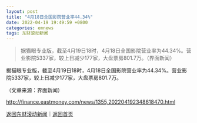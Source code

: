 ```yaml
---
layout: post
title: "4月18日全国影院营业率44.34%"
date: 2022-04-19 19:49:59 +0800
categories: emnews
tags: 东财滚动新闻
---
```

> 据猫眼专业版，截至4月19日18时，4月18日全国影院营业率为44.34%。营业影院5337家，较上日减少177家，大盘票房801.7万。（界面新闻）

<p>据猫眼专业版，截至4月19日18时，4月18日全国影院营业率为44.34%。营业影院5337家，较上日减少177家，大盘票房801.7万。</p><p class="em_media">（文章来源：界面新闻）</p>

<http://finance.eastmoney.com/news/1355,202204192348618470.html>

[返回东财滚动新闻](//finews.withounder.com/emnews/)｜[返回首页](//finews.withounder.com/)